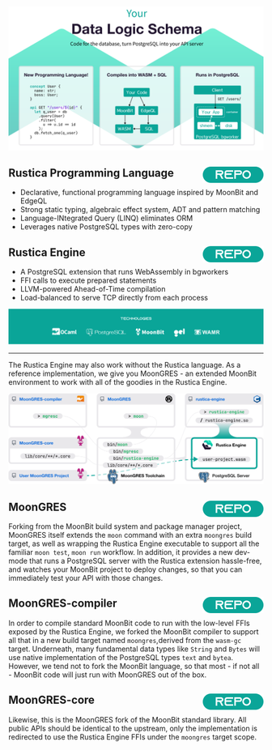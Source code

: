<picture>
  <source srcset="../public/hero-dark.svg" media="(prefers-color-scheme: dark)">
  <source srcset="../public/hero-light.svg" media="(prefers-color-scheme: light)">
  <img alt="Hero" src="../public/hero-light.svg">
</picture>

## Rustica Programming Language [<img src="../public/repo.svg" align="right">](https://github.com/rustica-lang/rustica-compiler)

* Declarative, functional programming language inspired by MoonBit and EdgeQL
* Strong static typing, algebraic effect system, ADT and pattern matching
* Language-INtegrated Query (LINQ) eliminates ORM
* Leverages native PostgreSQL types with zero-copy

## Rustica Engine [<img src="../public/repo.svg" align="right">](https://github.com/rustica-lang/rustica-engine)

* A PostgreSQL extension that runs WebAssembly in bgworkers
* FFI calls to execute prepared statements
* LLVM-powered Ahead-of-Time compilation
* Load-balanced to serve TCP directly from each process

<picture>
  <source srcset="../public/technologies-dark.svg" media="(prefers-color-scheme: dark)">
  <source srcset="../public/technologies-light.svg" media="(prefers-color-scheme: light)">
  <img alt="Technologies" src="../public/technologies-light.svg">
</picture>

---

The Rustica Engine may also work without the Rustica language. As a reference implementation, we give you MoonGRES - an extended MoonBit environment to work with all of the goodies in the Rustica Engine.

<picture>
  <img alt="MoonGRES Architecture" src="../public/MoonGRES-arch.svg">
</picture>

## MoonGRES [<img src="../public/repo.svg" align="right">](https://github.com/rustica-lang/MoonGRES)

Forking from the MoonBit build system and package manager project, MoonGRES itself extends the `moon` command with an extra `moongres` build target, as well as wrapping the Rustica Engine executable to support all the familiar `moon test`, `moon run` workflow. In addition, it provides a new dev-mode that runs a PostgreSQL server with the Rustica extension hassle-free, and watches your MoonBit project to deploy changes, so that you can immediately test your API with those changes.

## MoonGRES-compiler [<img src="../public/repo.svg" align="right">](https://github.com/rustica-lang/MoonGRES-compiler)

In order to compile standard MoonBit code to run with the low-level FFIs exposed by the Rustica Engine, we forked the MoonBit compiler to support all that in a new build target named `moongres`,derived from the `wasm-gc` target.
Underneath, many fundamental data types like `String` and `Bytes` will use native implementation of the PostgreSQL types `text` and `bytea`. However, we tend not to fork the MoonBit language, so that most - if not all - MoonBit code will just run with MoonGRES out of the box.

## MoonGRES-core [<img src="../public/repo.svg" align="right">](https://github.com/rustica-lang/MoonGRES-core)

Likewise, this is the MoonGRES fork of the MoonBit standard library. All public APIs should be identical to the upstream, only the implementation is redirected to use the Rustica Engine FFIs under the `moongres` target scope.